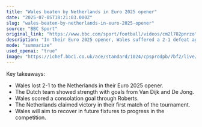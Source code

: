 ```yaml
---
title: "Wales beaten by Netherlands in Euro 2025 opener"
date: "2025-07-05T18:21:03.000Z"
slug: "wales-beaten-by-netherlands-in-euro-2025-opener"
source: "BBC Sport"
original_link: "https://www.bbc.com/sport/football/videos/cm2l782pnrzo"
description: "In their Euro 2025 opener, Wales suffered a 2-1 defeat against the Netherlands. The Dutch team demonstrated their prowess with goals from Van Dijk and De Jong, while Wales managed to score a consolation goal through Roberts. Despite the loss, Wales will look to bounce back in upcoming matches to advance in the competition, while the Netherlands secured a victory in their first match of the tournament."
mode: "summarize"
used_openai: "true"
image: "https://ichef.bbci.co.uk/ace/standard/1024/cpsprodpb/7bf2/live/7ec7d030-59cc-11f0-9074-8989d8c97d87.jpg"
---
```


Key takeaways:
- Wales lost 2-1 to the Netherlands in their Euro 2025 opener.
- The Dutch team showed strength with goals from Van Dijk and De Jong.
- Wales scored a consolation goal through Roberts.
- The Netherlands claimed victory in their first match of the tournament.
- Wales will aim to recover in future fixtures to progress in the competition.
